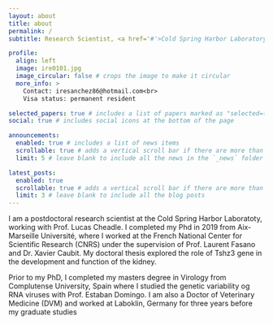```yaml
---
layout: about
title: about
permalink: /
subtitle: Research Scientist, <a href='#'>Cold Spring Harbor Laboratory, New York </a>

profile:
  align: left
  image: ire0101.jpg
  image_circular: false # crops the image to make it circular
  more_info: >
    Contact: iresanchez86@hotmail.com<br>
    Visa status: permanent resident

selected_papers: true # includes a list of papers marked as "selected={true}"
social: true # includes social icons at the bottom of the page

announcements:
  enabled: true # includes a list of news items
  scrollable: true # adds a vertical scroll bar if there are more than 3 news items
  limit: 5 # leave blank to include all the news in the `_news` folder

latest_posts:
  enabled: true
  scrollable: true # adds a vertical scroll bar if there are more than 3 new posts items
  limit: 3 # leave blank to include all the blog posts
---
```


I am a postdoctoral research scientist at the Cold Spring Harbor Laboratoty, working with Prof. Lucas Cheadle. I completed my Phd in 2019 from Aix-Marseille Université, where I worked at the French National Center for Scientific Research (CNRS) under the supervision of Prof. Laurent Fasano and Dr. Xavier Caubit. My doctoral thesis explored the role of Tshz3 gene in the development and function of the kidney. 

Prior to my PhD, I completed my masters degree in Virology from Complutense University, Spain where I studied the genetic variability og RNA viruses with Prof. Estaban Domingo. I am also a Doctor of Veterinary Medicine (DVM) and worked at Laboklin, Germany for three years before my graduate studies
